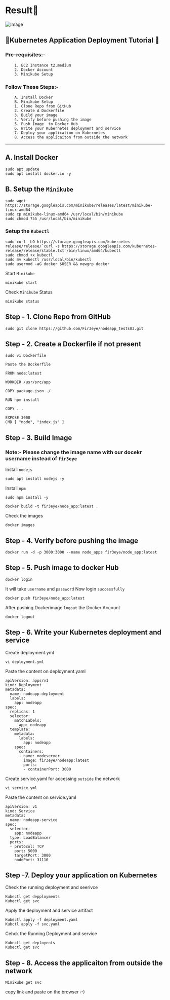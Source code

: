 # Result🎯
![image](https://github.com/Fir3eye/pr_01_docker_push_img/assets/93431222/cb8418ff-827f-4090-8270-0be2e448120f)

## 📢Kubernetes Application Deployment Tutorial 🚀

### Pre-requisites:-
		1. EC2 Instance t2.medium
		2. Docker Account
  		3. Minikube Setup
    		
### Follow These Steps:-

		A. Install Docker
  		B. Minikube Setup
		1. Clone Repo from GitHub
		2. Create A Dockerfile
		3. Build your image
		4. Verify before pushing the image
		5. Push Image  to Docker Hub
		6. Write your Kubernetes deployment and service 
		7. Deploy your application on Kubernetes
  		8. Access the applicaiton from outside the network
		
---

## A. Install Docker

```
sudo apt update
sudo apt install docker.io -y
```
## B. Setup the `Minikube`
```
sudo wget https://storage.googleapis.com/minikube/releases/latest/minikube-linux-amd64
sudo cp minikube-linux-amd64 /usr/local/bin/minikube
sudo chmod 755 /usr/local/bin/minikube

```
### Setup the `Kubectl`
```
sudo curl -LO https://storage.googleapis.com/kubernetes-release/release/`curl -s https://storage.googleapis.com/kubernetes-release/release/stable.txt`/bin/linux/amd64/kubectl
sudo chmod +x kubectl
sudo mv kubectl /usr/local/bin/kubectl
sudo usermod -aG docker $USER && newgrp docker
```
Start `Minikube`
```
minikube start
```
Check `Minikube` Status
```
minikube status
```
## Step - 1. Clone Repo from GitHub
```
sudo git clone https://github.com/Fir3eye/nodeapp_tests03.git
```

## Step - 2. Create a Dockerfile if not present
```
sudo vi Dockerfile
```
`Paste the Dockerfile`
```
FROM node:latest

WORKDIR /usr/src/app

COPY package.json ./

RUN npm install

COPY . .

EXPOSE 3000
CMD [ "node", "index.js" ]
```

## Step - 3. Build Image
### Note:- Please change the image name with our docekr username instead of `fir3eye`

Install `nodejs`
```
sudo apt install nodejs -y
```
Install `npm`
```
sudo npm install -y
```
```
docker build -t fir3eye/node_app:latest .
```
Check the images
```
docker images
```			
## Step - 4. Verify before pushing the image 
```
docker run -d -p 3000:3000 --name node_apps fir3eye/node_app:latest
```

## Step - 5. Push image to docker Hub
```
docker login
```
It will take `username` and `password` Now login `successfully`
```
docker push fir3eye/node_app:latest
```		
After pushing Dockerimage `logout` the Docker Account 
```
docker logout
```
## Step - 6. Write your Kubernetes deployment and service
Create deployment.yml
```
vi deployment.yml
```
Paste the content on deployment.yaml
```
apiVersion: apps/v1
kind: Deployment
metadata:
  name: nodeapp-deployment
  labels:
    app: nodeapp
spec:
  replicas: 1
  selector:
    matchLabels:
      app: nodeapp
  template:
    metadata:
      labels:
        app: nodeapp 
    spec:
      containers:
      - name: nodeserver
        image: fir3eye/nodeapp:latest
        ports:
        - containerPort: 3000
```
Create service.yaml for accessing `outside` the network
```
vi service.yml
```
Paste the content on service.yaml
```
apiVersion: v1
kind: Service
metadata:
  name: nodeapp-service
spec:
  selector:
    app: nodeapp 
  type: LoadBalancer
  ports:
  - protocol: TCP
    port: 5000
    targetPort: 3000
    nodePort: 31110
```
## Step -7. Deploy your application on Kubernetes
Check the running deployment and seerivce
```
Kubectl get depployments
Kubectl get svc 
```
Apply the deployment and service artifact

```
Kubectl apply -f deployment.yaml
Kubctl apply -f svc.yaml
```
Cehck the Running Deployment and service
```
Kubectl get deployents
Kubectl get svc			
```
## Step - 8. Access the applicaiton from outside the network
```
Minikube get svc
```
copy link and paste on the browser :-)
